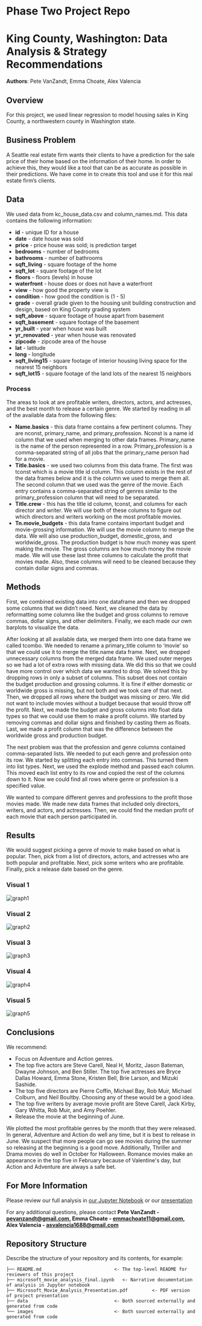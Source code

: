 # Phase Two Project Repo

# King County, Washington: Data Analysis & Strategy Recommendations

**Authors**: Pete VanZandt, Emma Choate, Alex Valencia

## Overview

For this project, we used linear regression to model housing sales in King County, a northwestern county in Washington state.

## Business Problem

A Seattle real estate firm wants their clients to have a prediction for the sale price of their home based on the information of their home. In order to achieve this, they would like a tool that can be as accurate as possible in their predictions. We have come in to create this tool and use it for this real estate firm’s clients.

## Data

We used data from kc_house_data.csv and column_names.md. This data contains the following information:

* **id** - unique ID for a house
* **date** - date house was sold
* **price** -  price house was sold; is prediction target
* **bedrooms** -  number of bedrooms
* **bathrooms** -  number of bathrooms
* **sqft_living** -  square footage of the home
* **sqft_lot** -  square footage of the lot
* **floors** -  floors (levels) in house
* **waterfront** - house does or does not have a waterfront
* **view** - how good the property view is
* **condition** - how good the condition is (1 - 5)
* **grade** - overall grade given to the housing unit building construction and design, based on King County grading system
* **sqft_above** - square footage of house apart from basement
* **sqft_basement** - square footage of the basement
* **yr_built** - year when house was built
* **yr_renovated** - year when house was renovated
* **zipcode** - zipcode area of the house
* **lat** - latitude
* **long** - longitude
* **sqft_living15** - square footage of interior housing living space for the nearest 15 neighbors
* **sqft_lot15** - square footage of the land lots of the nearest 15 neighbors

### Process
The areas to look at are profitable writers, directors, actors, and actresses, and the best month to release a certain genre. We started by reading in all of the available data from the following files:

- **Name.basics** - this data frame contains a few pertinent columns. They are nconst, primary_name, and primary_profession. Nconst is a name id column that we used when merging to other data frames. Primary_name is the name of the person represented in a row. Primary_profession is a comma-separated string of all jobs that the primary_name person had for a movie. 
- **Title.basics** - we used two columns from this data frame. The first was tconst which is a movie title id column. This column exists in the rest of the data frames below and it is the column we used to merge them all. The second column that we used was the genre of the movie. Each entry contains a comma-separated string of genres similar to the primary_profession column that will need to be separated.
- **Title.crew** - this has the title id column, tconst, and columns for each director and writer. We will use both of these columns to figure out which directors and writers working on the most profitable movies.
- **Tn.movie_budgets** - this data frame contains important budget and movie-grossing information. We will use the movie column to merge the data. We will also use production_budget, domestic_gross, and worldwide_gross. The production budget is how much money was spent making the movie. The gross columns are how much money the movie made. We will use these last three columns to calculate the profit that movies made. Also, these columns will need to be cleaned because they contain dollar signs and commas.

## Methods

First, we combined existing data into one dataframe and then we dropped some columns that we didn’t need.
Next, we cleaned the data by reformatting some columns like the budget and gross columns to remove commas, dollar signs, and other delimiters.
Finally, we each made our own barplots to visualize the data.

After looking at all available data, we merged them into one data frame we called tcombo. We needed to rename a primary_title column to ‘movie’ so that we could use it to merge the title.name data frame. Next, we dropped unnecessary columns from the merged data frame. We used outer merges so we had a lot of extra rows with missing data. We did this so that we could have more control over which data we wanted to drop. We solved this by dropping rows in only a subset of columns. This subset does not contain the budget production and grossing columns. It is fine if either domestic or worldwide gross is missing, but not both and we took care of that next. Then, we dropped all rows where the budget was missing or zero. We did not want to include movies without a budget because that would throw off the profit. Next, we made the budget and gross columns into float data types so that we could use them to make a profit column. We started by removing commas and dollar signs and finished by casting them as floats. Last, we made a profit column that was the difference between the worldwide gross and production budget.

The next problem was that the profession and genre columns contained comma-separated lists. We needed to put each genre and profession onto its row. We started by splitting each entry into commas. This turned them into list types. Next, we used the explode method and passed each column. This moved each list entry to its row and copied the rest of the columns down to it. Now we could find all rows where genre or profession is a specified value. 

We wanted to compare different genres and professions to the profit those movies made. We made new data frames that included only directors, writers, and actors, and actresses. Then, we could find the median profit of each movie that each person participated in.

## Results

We would suggest picking a genre of movie to make based on what is popular. 
Then, pick from a list of directors, actors, and actresses who are both popular and profitable.
Next, pick some writers who are profitable.
Finally, pick a release date based on the genre.

### Visual 1
![graph1](./images/PopGenres.png)

### Visual 2
![graph2](./images/TopPopDirectos.png)

### Visual 3
![graph3](./images/ProfitableDirectors.png)

### Visual 4
![graph4](./images/ProfitableActorsActresses.png)

### Visual 5
![graph5](./images/ProfitableWriters.png)

## Conclusions

We recommend: 
* Focus on Adventure and Action genres. 
* The top five actors are Steve Carell, Neal H, Moritz, Jason Bateman, Dwayne Johnson, and Ben Stiller. The top five actresses are Bryce Dallas Howard, Emma Stone, Kristen Bell, Brie Larson, and Mizuki Sashide.
* The top five directors are Pierre Coffin, Michael Bay, Rob Muir, Michael Colburn, and Neil Boultby. Choosing any of these would be a good idea.
* The top five writers by average movie profit are Steve Carell, Jack Kirby, Gary Whitta, Rob Muir, and Amy Poehler. 
* Release the movie at the beginning of June.

We plotted the most profitable genres by the month that they were released. In general, Adventure and Action do well any time, but it is best to release in June. We suspect that more people can go see movies during the summer so releasing at the beginning is a good move. Additionally, Thriller and Drama movies do well in October for Halloween. Romance movies make an appearance in the top five in February because of Valentine's day, but Action and Adventure are always a safe bet.

## For More Information

Please review our full analysis in [our Jupyter Notebook](./microsoft_movie_analysis_final.ipynb) or our [presentation](./Microsoft_Movie_Analysis_Presentation.pdf)

For any additional questions, please contact **Pete VanZandt - pevanzandt@gmail.com, Emma Choate - emmachoate11@gmail.com, Alex Valencia - asvalencia1688@gmail.com**

## Repository Structure

Describe the structure of your repository and its contents, for example:

```
├── README.md                           <- The top-level README for reviewers of this project
├── microsoft_movie_analysis_final.ipynb   <- Narrative documentation of analysis in Jupyter notebook
├── Microsoft_Movie_Analysis_Presentation.pdf         <- PDF version of project presentation
├── data                                <- Both sourced externally and generated from code
└── images                              <- Both sourced externally and generated from code
